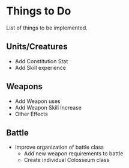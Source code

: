 # Things to Do
List of things to be implemented.
## Units/Creatures 
* Add Constitution Stat
* Add Skill experience 
## Weapons
* Add Weapon uses
* Add Weapon Skill Increase 
* Other Effects
## Battle
* Improve organization of battle class
    * Add new weapon requirements to battle
    * Create individual Colosseum class
     